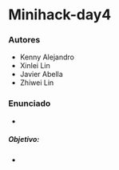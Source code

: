# Minihack-day4

### Autores 

- Kenny Alejandro
- Xinlei Lin
- Javier Abella
- Zhiwei Lin

### Enunciado
- 

##### Objetivo:
-
